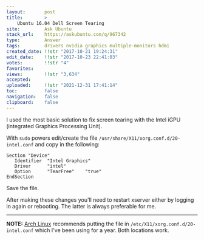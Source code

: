 ```yaml
---
layout:       post
title:        >
    Ubuntu 16.04 Dell Screen Tearing
site:         Ask Ubuntu
stack_url:    https://askubuntu.com/q/967342
type:         Answer
tags:         drivers nvidia graphics multiple-monitors hdmi
created_date: !!str "2017-10-21 19:24:31"
edit_date:    !!str "2017-10-23 22:41:03"
votes:        !!str "4"
favorites:    
views:        !!str "3,634"
accepted:     
uploaded:     !!str "2021-12-31 17:41:14"
toc:          false
navigation:   false
clipboard:    false
---
```


I used the most basic solution to fix screen tearing with the Intel iGPU (integrated Graphics Processing Unit).

With `sudo` powers edit/create the file `/usr/share/X11/xorg.conf.d/20-intel.conf` and copy in the following:

``` 
Section "Device"
   Identifier  "Intel Graphics"
   Driver      "intel"
   Option      "TearFree"    "true"
EndSection

```

Save the file.

After making these changes you'll need to restart xserver either by logging in again or rebooting. The latter is always preferable for me.


----------

**NOTE:** [Arch Linux][1] recommends putting the file in `/etc/X11/xorg.conf.d/20-intel.conf` which I've been using for a year. Both locations work.


  [1]: https://wiki.archlinux.org/index.php/intel_graphics

